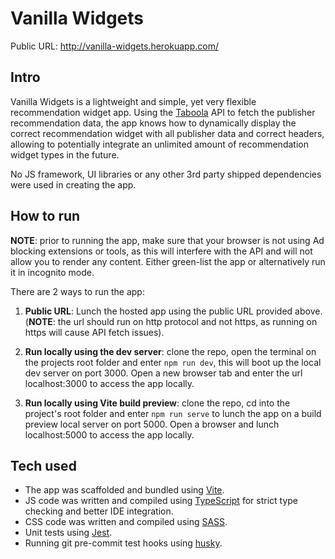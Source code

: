 # Vanilla Widgets

Public URL: <http://vanilla-widgets.herokuapp.com/>

## Intro

Vanilla Widgets is a lightweight and simple, yet very flexible recommendation widget app. Using the [Taboola](https://www.taboola.com) API to fetch the publisher recommendation data, the app knows how to dynamically display the correct recommendation widget with all publisher data and correct headers, allowing to potentially integrate an unlimited amount of recommendation widget types in the future.

No JS framework, UI libraries or any other 3rd party shipped dependencies were used in creating the app.

## How to run

**NOTE**: prior to running the app, make sure that your browser is not using Ad blocking extensions or tools, as this will interfere with the API and will not allow you to render any content. Either green-list the app or alternatively run it in incognito mode.

There are 2 ways to run the app:

1. **Public URL**: Lunch the hosted app using the public URL provided above. (**NOTE**: the url should run on http protocol and not https, as running on https will cause API fetch issues).

2. **Run locally using the dev server**: clone the repo, open the terminal on the projects root folder and enter `npm run dev`, this will boot up the local dev server on port 3000. Open a new browser tab and enter the url localhost:3000 to access the app locally.

3. **Run locally using Vite build preview**: clone the repo, cd into the project's root folder and enter `npm run serve` to lunch the app on a build preview local server on port 5000. Open a browser and lunch localhost:5000 to access the app locally.

## Tech used

- The app was scaffolded and bundled using [Vite](https://vitejs.dev).
- JS code was written and compiled using [TypeScript](https://www.typescriptlang.org) for strict type checking and better IDE integration.
- CSS code was written and compiled using [SASS](https://sass-lang.com).
- Unit tests using [Jest](https://jestjs.io).
- Running git pre-commit test hooks using [husky](https://github.com/typicode/husky).

